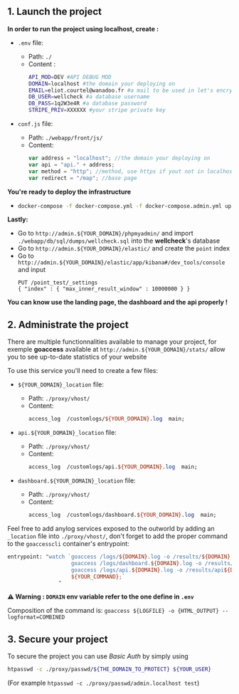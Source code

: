 

## 1. Launch the project

**In order to run the project using localhost, create :**

- `.env` file:
  * Path: `./`
  * Content :
    ```bash
    API_MOD=DEV #API DEBUG MOD
    DOMAIN=localhost #the domain your deploying on
    EMAIL=eliot.courtel@wanadoo.fr #a mail to be used in let's encrypt
    DB_USER=wellcheck #a database username
    DB_PASS=1q2W3e4R #a database password
    STRIPE_PRIV=XXXXXX #your stripe private key
    ```

- `conf.js` file:
  * Path: `./webapp/front/js/`
  * Content:
    ```javascript
    var address = "localhost"; //the domain your deploying on
    var api = "api." + address;
    var method = "http"; //method, use https if yout not in localhost
    var redirect = "/map"; //base page
    ```


**You're ready to deploy the infrastructure**

* ```bash
  docker-compose -f docker-compose.yml -f docker-compose.admin.yml up -d
  ```

**Lastly:**

* Go to `http://admin.${YOUR_DOMAIN}/phpmyadmin/` and import `./webapp/db/sql/dumps/wellcheck.sql` into the **wellcheck**'s database
* Go to `http://admin.${YOUR_DOMAIN}/elastic/` and create the `point` index
* Go to `http://admin.${YOUR_DOMAIN}/elastic/app/kibana#/dev_tools/console` and input
  ```
  PUT /point_test/_settings
  { "index" : { "max_inner_result_window" : 10000000 } }
  ```
**You can know use the landing page, the dashboard and the api properly !**


## 2. Administrate the project

There are multiple functionnalities available to manage your project, for exemple **goaccess** available at `http://admin.${YOUR_DOMAIN}/stats/` allow you to see up-to-date statistics of your website

To use this service you'll need to create a few files:

- `${YOUR_DOMAIN}_location` file:
  * Path: `./proxy/vhost/`
  * Content:
    ```perl
    access_log  /customlogs/${YOUR_DOMAIN}.log  main;
    ```

- `api.${YOUR_DOMAIN}_location` file:
  * Path: `./proxy/vhost/`
  * Content:
    ```perl
    access_log  /customlogs/api.${YOUR_DOMAIN}.log  main;
    ```

- `dashboard.${YOUR_DOMAIN}_location` file:
  * Path: `./proxy/vhost/`
  * Content:
    ```perl
    access_log  /customlogs/dashboard.${YOUR_DOMAIN}.log  main;
    ```

Feel free to add anylog services exposed to the outworld by adding an `_location` file into `./proxy/vhost/`, don't forget to add the proper command to the `goaccesscli` container's entrypoint:
```perl
entrypoint: "watch `goaccess /logs/${DOMAIN}.log -o /results/${DOMAIN}.html --log-format=COMBINED;
                    goaccess /logs/dashboard.${DOMAIN}.log -o /results/dashboard${DOMAIN}.html --log-format=COMBINED;
                    goaccess /logs/api.${DOMAIN}.log -o /results/api${DOMAIN}.html --log-format=COMBINED;
                    ${YOUR_COMMAND};`
                "
```
**⚠️ Warning : `DOMAIN` env variable refer to the one define in `.env`**

Composition of the command is: `goaccess ${LOGFILE} -o {HTML_OUTPUT} --logformat=COMBINED`

## 3. Secure your project

To secure the project you can use *Basic Auth* by simply using
```bash
htpasswd -c ./proxy/passwd/${THE_DOMAIN_TO_PROTECT} ${YOUR_USER}
```
(For example `htpasswd -c ./proxy/passwd/admin.localhost test`)
